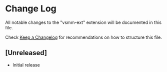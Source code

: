 # Change Log

All notable changes to the "vsmm-ext" extension will be documented in this file.

Check [Keep a Changelog](http://keepachangelog.com/) for recommendations on how to structure this file.

## [Unreleased]

- Initial release